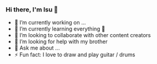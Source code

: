 ### Hi there, I'm Isu 👋

- 🔭 I’m currently working on ... 
- 🌱 I’m currently learning everything 🤣
- 👯 I’m looking to collaborate with other content creators
- 🤔 I’m looking for help with my brother
- 💬 Ask me about ...
- ⚡ Fun fact: I love to draw and play guitar / drums